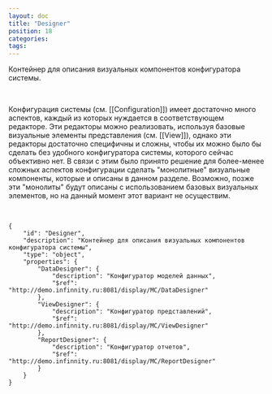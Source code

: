 ```yaml
---
layout: doc
title: "Designer"
position: 18
categories: 
tags: 
---
```


Контейнер для описания визуальных компонентов конфигуратора системы.

 

Конфигурация системы (см. [[Configuration]]) имеет достаточно много аспектов, каждый из которых нуждается в соответствующем редакторе. Эти редакторы можно реализовать, используя базовые визуальные элементы представления (см. [[View]]), однако эти редакторы достаточно специфичны и сложны, чтобы их можно было бы сделать без удобного конфигуратора системы, которого сейчас объективно нет. В связи с этим было принято решение для более-менее сложных аспектов конфигурации сделать "монолитные" визуальные компоненты, которые и описаны в данном разделе. Возможно, позже эти "монолиты" будут описаны с использованием базовых визуальных элементов, но на данный момент этот вариант не осуществим.

   

```
{
	"id": "Designer",
	"description": "Контейнер для описания визуальных компонентов конфигуратора системы",
	"type": "object",
	"properties": {
		"DataDesigner": {
			"description": "Конфигуратор моделей данных",
			"$ref": "http://demo.infinnity.ru:8081/display/MC/DataDesigner"
		},
		"ViewDesigner": {
			"description": "Конфигуратор представлений",
			"$ref": "http://demo.infinnity.ru:8081/display/MC/ViewDesigner"
		},
		"ReportDesigner": {
			"description": "Конфигуратор отчетов",
			"$ref": "http://demo.infinnity.ru:8081/display/MC/ReportDesigner"
		}
	}
}
```

 

 

